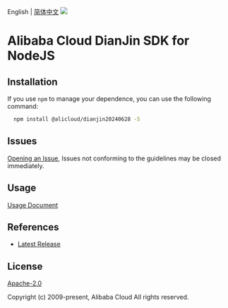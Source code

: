 English | [简体中文](README-CN.md)
![](https://aliyunsdk-pages.alicdn.com/icons/AlibabaCloud.svg)

# Alibaba Cloud DianJin SDK for NodeJS

## Installation
If you use `npm` to manage your dependence, you can use the following command:

```sh
  npm install @alicloud/dianjin20240628 -S
```

## Issues
[Opening an Issue](https://github.com/aliyun/alibabacloud-typescript-sdk/issues/new), Issues not conforming to the guidelines may be closed immediately.

## Usage
[Usage Document](https://github.com/aliyun/alibabacloud-typescript-sdk/blob/master/docs/Usage-EN.md#quick-examples)

## References
* [Latest Release](https://github.com/aliyun/alibabacloud-typescript-sdk/)

## License
[Apache-2.0](http://www.apache.org/licenses/LICENSE-2.0)

Copyright (c) 2009-present, Alibaba Cloud All rights reserved.
